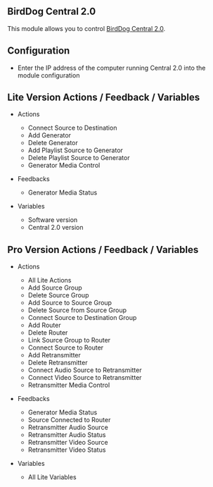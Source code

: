 ## BirdDog Central 2.0

This module allows you to control [BirdDog Central 2.0](https://birddog.tv/central-overview/).

## Configuration

- Enter the IP address of the computer running Central 2.0 into the module configuration

## Lite Version Actions / Feedback / Variables

- Actions

  - Connect Source to Destination
  - Add Generator
  - Delete Generator
  - Add Playlist Source to Generator
  - Delete Playlist Source to Generator
  - Generator Media Control

- Feedbacks

  - Generator Media Status

- Variables
  - Software version
  - Central 2.0 version

## Pro Version Actions / Feedback / Variables

- Actions

  - All Lite Actions
  - Add Source Group
  - Delete Source Group
  - Add Source to Source Group
  - Delete Source from Source Group
  - Connect Source to Destination Group
  - Add Router
  - Delete Router
  - Link Source Group to Router
  - Connect Source to Router
  - Add Retransmitter
  - Delete Retransmitter
  - Connect Audio Source to Retransmitter
  - Connect Video Source to Retransmitter
  - Retransmitter Media Control

- Feedbacks

  - Generator Media Status
  - Source Connected to Router
  - Retransmitter Audio Source
  - Retransmitter Audio Status
  - Retransmitter Video Source
  - Retransmitter Video Status

- Variables
  - All Lite Variables
